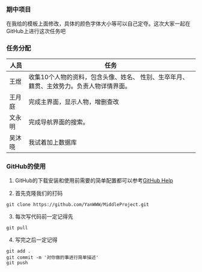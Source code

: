 ### 期中项目

在我给的模板上面修改，具体的颜色字体大小等可以自己定夺。这次大家一起在GitHub上进行这次任务吧



### 任务分配

| 人员   | 任务                                       |
| ---- | ---------------------------------------- |
| 王煜   | 收集10个人物的资料，包含头像、姓名、 性别、生卒年月、籍贯、主效势力。负责人物详情界面。 |
| 王月庭  | 完成主界面，显示人物，增删查改                          |
| 文永明  | 完成导航界面的搜索。                               |
| 吴沐晓  | 我试着加上数据库                                 |



### GitHub的使用

1. GitHub的下载安装和使用前需要的简单配置都可以参考[GitHub Help](https://help.github.com/)

2. 首先克隆我们的打码

```github
git clone https://github.com/YanWWW/MiddleProject.git
```

3. 每次写代码前一定记得先

```github
git pull
```

4. 写完之后一定记得

```
git add .
git commit -m '对你做的事进行简单描述'
git push
```
